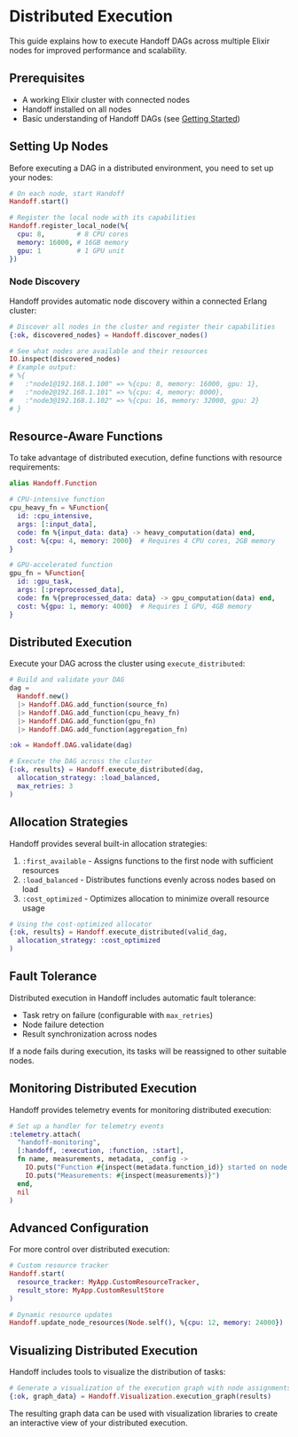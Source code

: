 # Distributed Execution

This guide explains how to execute Handoff DAGs across multiple Elixir nodes for improved performance and scalability.

## Prerequisites

- A working Elixir cluster with connected nodes
- Handoff installed on all nodes
- Basic understanding of Handoff DAGs (see [Getting Started](getting_started.md))

## Setting Up Nodes

Before executing a DAG in a distributed environment, you need to set up your nodes:

```elixir
# On each node, start Handoff
Handoff.start()

# Register the local node with its capabilities
Handoff.register_local_node(%{
  cpu: 8,        # 8 CPU cores
  memory: 16000, # 16GB memory
  gpu: 1         # 1 GPU unit
})
```

### Node Discovery

Handoff provides automatic node discovery within a connected Erlang cluster:

```elixir
# Discover all nodes in the cluster and register their capabilities
{:ok, discovered_nodes} = Handoff.discover_nodes()

# See what nodes are available and their resources
IO.inspect(discovered_nodes)
# Example output:
# %{
#   :"node1@192.168.1.100" => %{cpu: 8, memory: 16000, gpu: 1},
#   :"node2@192.168.1.101" => %{cpu: 4, memory: 8000},
#   :"node3@192.168.1.102" => %{cpu: 16, memory: 32000, gpu: 2}
# }
```

## Resource-Aware Functions

To take advantage of distributed execution, define functions with resource requirements:

```elixir
alias Handoff.Function

# CPU-intensive function
cpu_heavy_fn = %Function{
  id: :cpu_intensive,
  args: [:input_data],
  code: fn %{input_data: data} -> heavy_computation(data) end,
  cost: %{cpu: 4, memory: 2000}  # Requires 4 CPU cores, 2GB memory
}

# GPU-accelerated function
gpu_fn = %Function{
  id: :gpu_task,
  args: [:preprocessed_data],
  code: fn %{preprocessed_data: data} -> gpu_computation(data) end,
  cost: %{gpu: 1, memory: 4000}  # Requires 1 GPU, 4GB memory
}
```

## Distributed Execution

Execute your DAG across the cluster using `execute_distributed`:

```elixir
# Build and validate your DAG
dag =
  Handoff.new()
  |> Handoff.DAG.add_function(source_fn)
  |> Handoff.DAG.add_function(cpu_heavy_fn)
  |> Handoff.DAG.add_function(gpu_fn)
  |> Handoff.DAG.add_function(aggregation_fn)

:ok = Handoff.DAG.validate(dag)

# Execute the DAG across the cluster
{:ok, results} = Handoff.execute_distributed(dag,
  allocation_strategy: :load_balanced,
  max_retries: 3
)
```

## Allocation Strategies

Handoff provides several built-in allocation strategies:

1. `:first_available` - Assigns functions to the first node with sufficient resources
2. `:load_balanced` - Distributes functions evenly across nodes based on load
3. `:cost_optimized` - Optimizes allocation to minimize overall resource usage

```elixir
# Using the cost-optimized allocator
{:ok, results} = Handoff.execute_distributed(valid_dag,
  allocation_strategy: :cost_optimized
)
```

## Fault Tolerance

Distributed execution in Handoff includes automatic fault tolerance:

- Task retry on failure (configurable with `max_retries`)
- Node failure detection
- Result synchronization across nodes

If a node fails during execution, its tasks will be reassigned to other suitable nodes.

## Monitoring Distributed Execution

Handoff provides telemetry events for monitoring distributed execution:

```elixir
# Set up a handler for telemetry events
:telemetry.attach(
  "handoff-monitoring",
  [:handoff, :execution, :function, :start],
  fn name, measurements, metadata, _config ->
    IO.puts("Function #{inspect(metadata.function_id)} started on node #{metadata.node}")
    IO.puts("Measurements: #{inspect(measurements)}")
  end,
  nil
)
```

## Advanced Configuration

For more control over distributed execution:

```elixir
# Custom resource tracker
Handoff.start(
  resource_tracker: MyApp.CustomResourceTracker,
  result_store: MyApp.CustomResultStore
)

# Dynamic resource updates
Handoff.update_node_resources(Node.self(), %{cpu: 12, memory: 24000})
```

## Visualizing Distributed Execution

Handoff includes tools to visualize the distribution of tasks:

```elixir
# Generate a visualization of the execution graph with node assignments
{:ok, graph_data} = Handoff.Visualization.execution_graph(results)
```

The resulting graph data can be used with visualization libraries to create an interactive view of your distributed execution.
